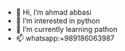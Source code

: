 - 👋 Hi, I’m ahmad abbasi
- 👀 I’m interested in python
- 🌱 I’m currently learning pathon
- 📫 whatsapp:+989186063987

<!---
ahmadabbasibaneh/ahmadabbasibaneh is a ✨ special ✨ repository because its `README.md` (this file) appears on your GitHub profile.
You can click the Preview link to take a look at your changes.
--->
